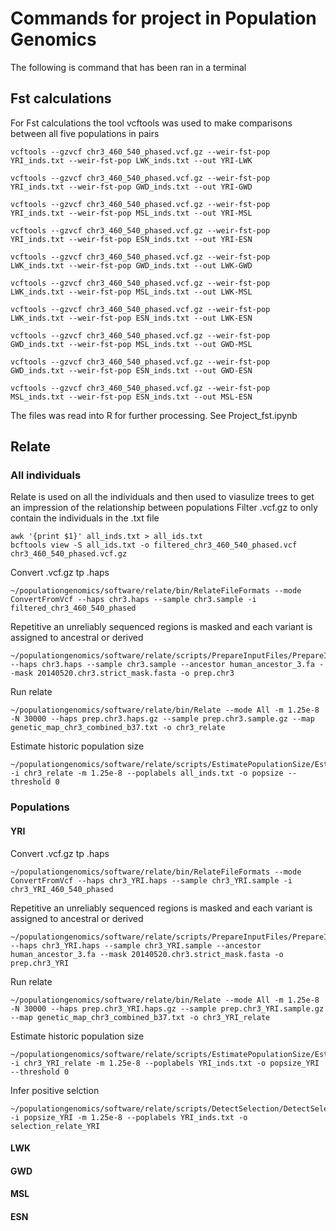 # Commands for project in Population Genomics
The following is command that has been ran in a terminal
## Fst calculations
For Fst calculations the tool vcftools was used to make comparisons between all five populations in pairs
```
vcftools --gzvcf chr3_460_540_phased.vcf.gz --weir-fst-pop YRI_inds.txt --weir-fst-pop LWK_inds.txt --out YRI-LWK 

vcftools --gzvcf chr3_460_540_phased.vcf.gz --weir-fst-pop YRI_inds.txt --weir-fst-pop GWD_inds.txt --out YRI-GWD

vcftools --gzvcf chr3_460_540_phased.vcf.gz --weir-fst-pop YRI_inds.txt --weir-fst-pop MSL_inds.txt --out YRI-MSL

vcftools --gzvcf chr3_460_540_phased.vcf.gz --weir-fst-pop YRI_inds.txt --weir-fst-pop ESN_inds.txt --out YRI-ESN 

vcftools --gzvcf chr3_460_540_phased.vcf.gz --weir-fst-pop LWK_inds.txt --weir-fst-pop GWD_inds.txt --out LWK-GWD

vcftools --gzvcf chr3_460_540_phased.vcf.gz --weir-fst-pop LWK_inds.txt --weir-fst-pop MSL_inds.txt --out LWK-MSL

vcftools --gzvcf chr3_460_540_phased.vcf.gz --weir-fst-pop LWK_inds.txt --weir-fst-pop ESN_inds.txt --out LWK-ESN

vcftools --gzvcf chr3_460_540_phased.vcf.gz --weir-fst-pop GWD_inds.txt --weir-fst-pop MSL_inds.txt --out GWD-MSL

vcftools --gzvcf chr3_460_540_phased.vcf.gz --weir-fst-pop GWD_inds.txt --weir-fst-pop ESN_inds.txt --out GWD-ESN

vcftools --gzvcf chr3_460_540_phased.vcf.gz --weir-fst-pop MSL_inds.txt --weir-fst-pop ESN_inds.txt --out MSL-ESN
```
The files was read into R for further processing.
See Project_fst.ipynb
## Relate
### All individuals
Relate is used on all the individuals and then used to viasulize trees to get an impression of the relationship between populations
Filter .vcf.gz to only contain the individuals in the .txt file
```
awk '{print $1}' all_inds.txt > all_ids.txt
bcftools view -S all_ids.txt -o filtered_chr3_460_540_phased.vcf chr3_460_540_phased.vcf.gz
```
Convert .vcf.gz tp .haps
```
~/populationgenomics/software/relate/bin/RelateFileFormats --mode ConvertFromVcf --haps chr3.haps --sample chr3.sample -i filtered_chr3_460_540_phased
```
Repetitive an unreliably sequenced regions is masked and each variant is assigned to ancestral or derived
```
~/populationgenomics/software/relate/scripts/PrepareInputFiles/PrepareInputFiles.sh --haps chr3.haps --sample chr3.sample --ancestor human_ancestor_3.fa --mask 20140520.chr3.strict_mask.fasta -o prep.chr3
```
Run relate
```
~/populationgenomics/software/relate/bin/Relate --mode All -m 1.25e-8 -N 30000 --haps prep.chr3.haps.gz --sample prep.chr3.sample.gz --map genetic_map_chr3_combined_b37.txt -o chr3_relate
```
Estimate historic population size
```
~/populationgenomics/software/relate/scripts/EstimatePopulationSize/EstimatePopulationSize.sh -i chr3_relate -m 1.25e-8 --poplabels all_inds.txt -o popsize --threshold 0
```
### Populations 
#### YRI
Convert .vcf.gz tp .haps
```
~/populationgenomics/software/relate/bin/RelateFileFormats --mode ConvertFromVcf --haps chr3_YRI.haps --sample chr3_YRI.sample -i chr3_YRI_460_540_phased
```
Repetitive an unreliably sequenced regions is masked and each variant is assigned to ancestral or derived
```
~/populationgenomics/software/relate/scripts/PrepareInputFiles/PrepareInputFiles.sh --haps chr3_YRI.haps --sample chr3_YRI.sample --ancestor human_ancestor_3.fa --mask 20140520.chr3.strict_mask.fasta -o prep.chr3_YRI
```
Run relate
```
~/populationgenomics/software/relate/bin/Relate --mode All -m 1.25e-8 -N 30000 --haps prep.chr3_YRI.haps.gz --sample prep.chr3_YRI.sample.gz --map genetic_map_chr3_combined_b37.txt -o chr3_YRI_relate
```
Estimate historic population size
```
~/populationgenomics/software/relate/scripts/EstimatePopulationSize/EstimatePopulationSize.sh -i chr3_YRI_relate -m 1.25e-8 --poplabels YRI_inds.txt -o popsize_YRI --threshold 0
```
Infer positive selction
```
~/populationgenomics/software/relate/scripts/DetectSelection/DetectSelection.sh -i popsize_YRI -m 1.25e-8 --poplabels YRI_inds.txt -o selection_relate_YRI
```
#### LWK
#### GWD
#### MSL
#### ESN
